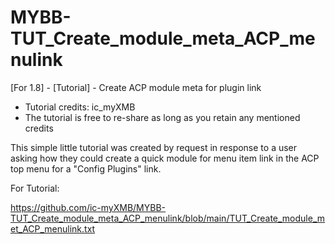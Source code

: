 # MYBB-TUT_Create_module_meta_ACP_menulink


[For 1.8] - [Tutorial] - Create ACP module meta for plugin link


* Tutorial credits: ic_myXMB 
* The tutorial is free to re-share as long as you retain any mentioned credits

This simple little tutorial was created by request in response to a user asking how they could create a quick module for menu item link in the ACP top menu for a "Config Plugins" link.


For Tutorial:

https://github.com/ic-myXMB/MYBB-TUT_Create_module_meta_ACP_menulink/blob/main/TUT_Create_module_met_ACP_menulink.txt